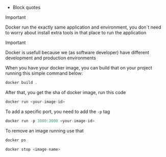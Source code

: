   

- Block quotes

> [!important]  
  > Docker run the exactly same application and environment, you don`t need to worry about install extra tools in that place to run the application  
   
> [!important]  
> Docker is usefull because we (as software developer) have different development and production environments  
   

When you have your docker image, you can build that on your project running this simple command below:

```JavaScript
docker build . 
```

After that, you get the sha of docker image, run this code  
  
```JavaScript
docker run <your-image-id>
```

To add a specific port, you need to add the `-p` tag

```JavaScript
docker run -p 3000:3000 <your-image-id>
```

  

To remove an image running use that  
  

```JavaScript
docker ps

docker stop <image-name>
```
